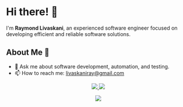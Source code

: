 # Hi there! 👋

I'm **Raymond Livaskani**, an experienced software engineer focused on developing efficient and reliable software solutions.

## About Me 🌊

- 💬 Ask me about software development, automation, and testing.
- 📫 How to reach me: [livaskaniray@gmail.com](mailto:livaskaniray@gmail.com)
<p align="center">
  <tr>
    <td align="center" style="padding=0;width=50%;">
      <a href="https://github.com/rliva">
      <img src="https://github-readme-stats.vercel.app/api/?username=rliva&title_color=5ae87c&text_color=9f9f9f&show_icons=true&bg_color=00000000&hide_border=true&icon_color=5ae87c&hide_title=true&count_private=true&include_all_commits=true&enable_animations=true" />
    </td>
      <td align="center" style="padding=0;width=50%;">
      <a href="https://github.com/rliva">
      <img src="https://github-readme-stats-one-bice.vercel.app/api/top-langs/?username=rliva&role=OWNER,ORGANIZATION_MEMBER,COLLABORATOR&title_color=5ae87c&text_color=9f9f9f&show_icons=true&bg_color=00000000&hide_border=true&icon_color=5ae87c&hide_title=true&count_private=true&enable_animations=true" />
    </td>
  </tr>
</p>

<p align="center">
  <tr>
    <td align="center" style="padding=0;width=50%;">
      <a href="https://github.com/rliva">
      <img src="https://github-readme-streak-stats.herokuapp.com?user=rliva&theme=tokyonight_duo&hide_border=true&ring=000000&currStreakLabel=5ae87c&sideNums=5ae87c&dates=979797&sideLabels=5ae87c&currStreakNum=5ae87c&border=DD2727&stroke=00000000&background=00000000&fire=FF7600" />
    </td>
  </tr>
</p>
